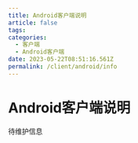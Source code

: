 ```yaml
---
title: Android客户端说明
article: false
tags:
categories: 
  - 客户端
  - Android客户端
date: 2023-05-22T08:51:16.561Z
permalink: /client/android/info
---
```


# Android客户端说明

待维护信息

